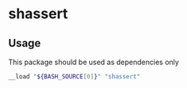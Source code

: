 # shassert

## Usage

This package should be used as dependencies only

```sh
__load "${BASH_SOURCE[0]}" "shassert"
```